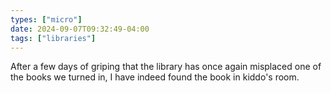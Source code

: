 ```yaml
---
types: ["micro"]
date: 2024-09-07T09:32:49-04:00
tags: ["libraries"]
---
```

After a few days of griping that the library has once again misplaced one of the books we turned in, I have indeed found the book in kiddo's room.
